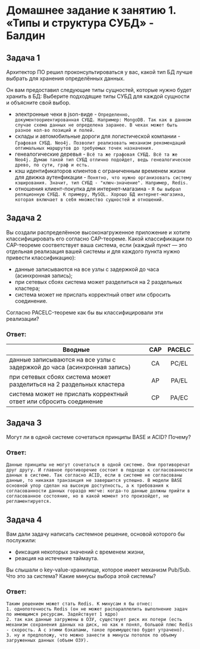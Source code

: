 # Домашнее задание к занятию 1. «Типы и структура СУБД» - Балдин

## Задача 1

Архитектор ПО решил проконсультироваться у вас, какой тип БД 
лучше выбрать для хранения определённых данных.

Он вам предоставил следующие типы сущностей, которые нужно будет хранить в БД:
Выберите подходящие типы СУБД для каждой сущности и объясните свой выбор.

- электронные чеки в json-виде - `Определенно, документоориентированная СУБД. Например: MongoDB. Так как в данном случае схема данных не определена заранее. В чеках может быть разное кол-во позиций и полей.`
- склады и автомобильные дороги для логистической компании - `Графовая СУБД. Neo4j. Позволит реализовать механизм рекомендаций оптимальных маршрутов до требуемых точек назначения.`
- генеалогические деревья - `Всё та же графовая СУБД. Всё та же Neo4j. Думаю такой тип СУБД отлично подойдет, ведь генеалогическое древо, по сути, граф и есть.`
- кэш идентификаторов клиентов с ограниченным временем жизни для движка аутенфикации - `Понятно, что нужно организовать систему кэширования. Значит, тип СУБД - "ключ-значение". Например, Redis.`
- отношения клиент-покупка для интернет-магазина - `Я бы выбрал реляционную СУБД. К примеру, MySQL. Хорошо БД интернет-магазина, которая включает в себя множество сущностей и отношений.`

## Задача 2

Вы создали распределённое высоконагруженное приложение и хотите классифицировать его согласно 
CAP-теореме. Какой классификации по CAP-теореме соответствует ваша система, если 
(каждый пункт — это отдельная реализация вашей системы и для каждого пункта нужно привести классификацию):

- данные записываются на все узлы с задержкой до часа (асинхронная запись);
- при сетевых сбоях система может разделиться на 2 раздельных кластера;
- система может не прислать корректный ответ или сбросить соединение.

Согласно PACELC-теореме как бы вы классифицировали эти реализации?

### Ответ:
| Вводные | CAP | PACELC |
| ----------- |:-------------:|:-------------:|
| данные записываются на все узлы с задержкой до часа (асинхронная запись) | CA | PC/EL |
| при сетевых сбоях система может разделиться на 2 раздельных кластера | AP | PA/EL |
| система может не прислать корректный ответ или сбросить соединение | CP | PA/EC |

## Задача 3

Могут ли в одной системе сочетаться принципы BASE и ACID? Почему?

### Ответ:
`Данные принципы не могут сочетаться в одной системе. Они противоречат друг другу. И главное противоречие состоит в подходе к согласованности данных в системе. Так согласно ACID, если в системе не согласованы данные, то никакая транзакция не завершится успешно. В модели BASE основной упор сделан на высокую доступность, а к требования к согласованности данных гораздо мягче: когда-то данные должны прийти в согласованное состояние, но в какой момент это произойдет, не регламентируется.`

## Задача 4

Вам дали задачу написать системное решение, основой которого бы послужили:

- фиксация некоторых значений с временем жизни,
- реакция на истечение таймаута.

Вы слышали о key-value-хранилище, которое имеет механизм Pub/Sub. 
Что это за система? Какие минусы выбора этой системы?

### Ответ:
```
Таким решением может стать Redis. К минусам я бы отнес:
1. однопоточность Redis (он не может распараллелить выполнение задач по имеющимся ресурсам. Задействует 1 ядро)
2. так как данные загружены в ОЗУ, существует риск их потери (есть механизм сохранения данных на диск, но как я понял, большой плюс Redis - скорость. А с этими бэкапами, такое преимущество будет утрачено). 
3. ну и предположу, что можно занести в минусы потолок по объему загруженных данных (объем ОЗУ).
```
